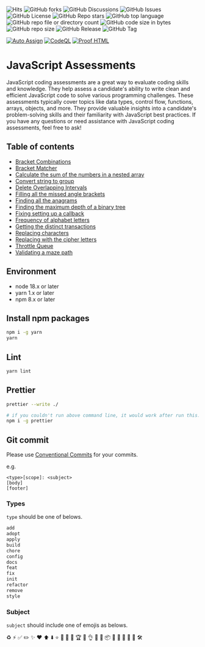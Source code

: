 ![Hits](https://hits.seeyoufarm.com/api/count/incr/badge.svg?url=https%3A%2F%2Fgithub.com%2Fjames-gates-0212%2Fjs-assessments)
![GitHub forks](https://img.shields.io/github/forks/james-gates-0212/js-assessments?style=flat)
![GitHub Discussions](https://img.shields.io/github/discussions/james-gates-0212/js-assessments)
![GitHub Issues](https://img.shields.io/github/issues/james-gates-0212/js-assessments)
![GitHub License](https://img.shields.io/github/license/james-gates-0212/js-assessments)
![GitHub Repo stars](https://img.shields.io/github/stars/james-gates-0212/js-assessments?style=flat)
![GitHub top language](https://img.shields.io/github/languages/top/james-gates-0212/js-assessments)
![GitHub repo file or directory count](https://img.shields.io/github/directory-file-count/james-gates-0212/js-assessments)
![GitHub code size in bytes](https://img.shields.io/github/languages/code-size/james-gates-0212/js-assessments)
![GitHub repo size](https://img.shields.io/github/repo-size/james-gates-0212/js-assessments)
![GitHub Release](https://img.shields.io/github/v/release/james-gates-0212/js-assessments)
![GitHub Tag](https://img.shields.io/github/v/tag/james-gates-0212/js-assessments)

[![Auto Assign](https://github.com/james-gates-0212/js-assessments/actions/workflows/auto-assign.yml/badge.svg)](https://github.com/james-gates-0212/js-assessments/actions/workflows/auto-assign.yml)
[![CodeQL](https://github.com/james-gates-0212/js-assessments/actions/workflows/codeql.yml/badge.svg)](https://github.com/james-gates-0212/js-assessments/actions/workflows/codeql.yml)
[![Proof HTML](https://github.com/james-gates-0212/js-assessments/actions/workflows/proof-html.yml/badge.svg)](https://github.com/james-gates-0212/js-assessments/actions/workflows/proof-html.yml)

# JavaScript Assessments

JavaScript coding assessments are a great way to evaluate coding skills and knowledge. They help assess a candidate's ability to write clean and efficient JavaScript code to solve various programming challenges. These assessments typically cover topics like data types, control flow, functions, arrays, objects, and more. They provide valuable insights into a candidate's problem-solving skills and their familiarity with JavaScript best practices. If you have any questions or need assistance with JavaScript coding assessments, feel free to ask!

## Table of contents

- [Bracket Combinations](bracket-combinations)
- [Bracket Matcher](bracket-matcher)
- [Calculate the sum of the numbers in a nested array](calculate-the-sum-of-the-numbers-in-a-nested-array)
- [Convert string to group](convert-string-to-group)
- [Delete Overlapping Intervals](delete-overlapping-intervals)
- [Filling all the missed angle brackets](filling-all-the-missed-angle-brackets)
- [Finding all the anagrams](finding-all-the-anagrams)
- [Finding the maximum depth of a binary tree](finding-the-maximum-depth-of-a-binary-tree)
- [Fixing setting up a callback](fixing-setting-up-a-callback)
- [Frequency of alphabet letters](frequency-of-alphabet-letters)
- [Getting the distinct transactions](getting-the-distinct-transactions)
- [Replacing characters](replacing-characters)
- [Replacing with the cipher letters](replacing-with-the-cipher-letters)
- [Throttle Queue](throttle-queue)
- [Validating a maze path](validating-a-maze-path)

## Environment

- node 18.x or later
- yarn 1.x or later
- npm 8.x or later

## Install npm packages

```bash
npm i -g yarn
yarn
```

## Lint

```bash
yarn lint
```

## Prettier

```bash
prettier --write ./
```

```bash
# if you couldn't run above command line, it would work after run this...
npm i -g prettier
```

## Git commit

Please use [Conventional Commits](https://www.conventionalcommits.org/en/v1.0.0/) for your commits.

e.g.

```commit
<type>[scope]: <subject>
[body]
[footer]
```

### Types

`type` should be one of belows.

```bash
add
adopt
apply
build
chore
config
docs
feat
fix
init
refactor
remove
style
```

### Subject

`subject` should include one of emojis as belows.

♻️
⚡️
✅
✏️
✨
❤️
⬆️
⬇️
⭐️
🌈
🎁
🎉
🏆
🐞
👌
📓
📝
📦
🔀
🔖
🚀
🚧
🚨
🛠️
